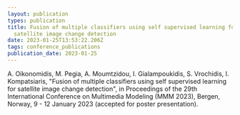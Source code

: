 ```yaml
---
layout: publication
types: publication
title: Fusion of multiple classifiers using self supervised learning for
  satellite image change detection
date: 2023-01-25T13:53:22.206Z
tags: conference_publications
publication_date: 2023-01-25
---
```

A. Oikonomidis, M. Pegia, A. Moumtzidou, I. Gialampoukidis, S. Vrochidis, I. Kompatsiaris, "Fusion of multiple classifiers using self supervised learning for satellite image change detection", in Proceedings of the 29th International Conference on Multimedia Modeling (MMM 2023), Bergen, Norway, 9 - 12 January 2023 (accepted for poster presentation).